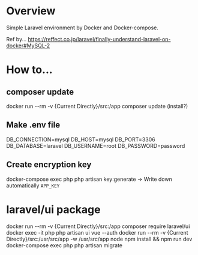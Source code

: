# Overview
Simple Laravel environment by Docker and Docker-compose.

Ref by...
https://reffect.co.jp/laravel/finally-understand-laravel-on-docker#MySQL-2

# How to...
## composer update
docker run --rm -v {Current Directly}/src:/app composer update (install?)
## Make .env file
DB_CONNECTION=mysql
DB_HOST=mysql
DB_PORT=3306
DB_DATABASE=laravel
DB_USERNAME=root
DB_PASSWORD=password
## Create encryption key
docker-compose exec php php artisan key:generate
-> Write down automatically `APP_KEY`

# laravel/ui package
docker run --rm -v {Current Directly}/src:/app composer require laravel/ui
docker exec -it php php artisan ui vue --auth
docker run --rm -v {Current Directly}/src:/usr/src/app -w /usr/src/app node npm install && npm run dev
docker-compose exec php php artisan migrate
